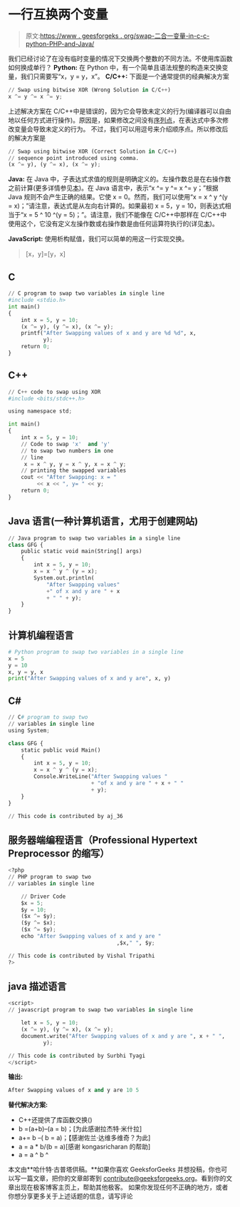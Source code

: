 # 一行互换两个变量

> 原文:[https://www . geesforgeks . org/swap-二合一变量-in-c-c-python-PHP-and-Java/](https://www.geeksforgeeks.org/swap-two-variables-in-one-line-in-c-c-python-php-and-java/)

我们已经讨论了在没有临时变量的情况下交换两个整数的不同方法。不使用库函数如何换成单行？
**Python:** 在 Python 中，有一个简单且语法规整的构造来交换变量，我们只需要写“x，y = y，x”。
**C/C++:** 下面是一个通常提供的经典解决方案

```py
// Swap using bitwise XOR (Wrong Solution in C/C++)
x ^= y ^= x ^= y; 
```

上述解决方案在 C/C++中是错误的，因为它会导致未定义的行为(编译器可以自由地以任何方式进行操作)。原因是，如果修改之间没有[序列点](https://www.geeksforgeeks.org/sequence-points-in-c-set-1/)，在表达式中多次修改变量会导致未定义的行为。
不过，我们可以用逗号来介绍顺序点。所以修改后的解决方案是

```py
// Swap using bitwise XOR (Correct Solution in C/C++)
// sequence point introduced using comma.
(x ^= y), (y ^= x), (x ^= y);
```

**Java:** 在 Java 中，子表达式求值的规则是明确定义的。左操作数总是在右操作数之前计算(更多详情参见[本](https://docs.oracle.com/javase/specs/jls/se7/html/jls-15.html))。在 Java 语言中，表示“x ^= y ^= x ^= y；”根据 Java 规则不会产生正确的结果。它使 x = 0。然而，我们可以使用“x = x ^ y ^(y = x)；”请注意，表达式是从左向右计算的。如果最初 x = 5，y = 10，则表达式相当于“x = 5 ^ 10 ^(y = 5)；”。请注意，我们不能像在 C/C++中那样在 C/C++中使用这个，它没有定义左操作数或右操作数是由任何运算符执行的(详见[本](https://www.geeksforgeeks.org/sequence-points-in-c-set-1/))。

**JavaScript:** 使用析构赋值，我们可以简单的用这一行实现交换。

> [x，y]=[y，x]

## C

```py
// C program to swap two variables in single line
#include <stdio.h>
int main()
{
    int x = 5, y = 10;
    (x ^= y), (y ^= x), (x ^= y);
    printf("After Swapping values of x and y are %d %d", x,
           y);
    return 0;
}
```

## C++

```py
// C++ code to swap using XOR
#include <bits/stdc++.h>

using namespace std;

int main()
{
    int x = 5, y = 10;
    // Code to swap 'x'  and 'y'
    // to swap two numbers in one
    // line
     x = x ^ y, y = x ^ y, x = x ^ y;
    // printing the swapped variables
    cout << "After Swapping: x = "
         << x << ", y= " << y;
    return 0;
}
```

## Java 语言(一种计算机语言，尤用于创建网站)

```py
// Java program to swap two variables in a single line
class GFG {
    public static void main(String[] args)
    {
        int x = 5, y = 10;
        x = x ^ y ^ (y = x);
        System.out.println(
            "After Swapping values"
            +" of x and y are " + x
            + " " + y);
    }
}
```

## 计算机编程语言

```py
# Python program to swap two variables in a single line
x = 5
y = 10
x, y = y, x
print("After Swapping values of x and y are", x, y)
```

## C#

```py
// C# program to swap two
// variables in single line
using System;

class GFG {
    static public void Main()
    {
        int x = 5, y = 10;
        x = x ^ y ^ (y = x);
        Console.WriteLine("After Swapping values "
                          + "of x and y are " + x + " "
                          + y);
    }
}

// This code is contributed by aj_36
```

## 服务器端编程语言（Professional Hypertext Preprocessor 的缩写）

```py
<?php
// PHP program to swap two
// variables in single line

    // Driver Code
    $x = 5;
    $y = 10;
    ($x ^= $y);
    ($y ^= $x);
    ($x ^= $y);
    echo "After Swapping values of x and y are "
                                  ,$x," ", $y;

// This code is contributed by Vishal Tripathi
?>
```

## java 描述语言

```py
<script>
// javascript program to swap two variables in single line

    let x = 5, y = 10;
    (x ^= y), (y ^= x), (x ^= y);
    document.write("After Swapping values of x and y are ", x + " ",
           y);

// This code is contributed by Surbhi Tyagi
</script>
```

**输出:**

```py
After Swapping values of x and y are 10 5
```

**替代解决方案:**

*   C++还提供了库函数交换()
*   b =(a+b)–(a = b)；[为此感谢拉杰特·米什拉]
*   a+= b –( b = a)；【感谢佐兰·达维多维奇？为此]
*   a = a * b/(b = a)[感谢 kongasricharan 的帮助]
*   a = a ^ b ^

本文由**哈什特·古普塔供稿。**如果你喜欢 GeeksforGeeks 并想投稿，你也可以写一篇文章，把你的文章邮寄到 contribute@geeksforgeeks.org。看到你的文章出现在极客博客主页上，帮助其他极客。
如果你发现任何不正确的地方，或者你想分享更多关于上述话题的信息，请写评论